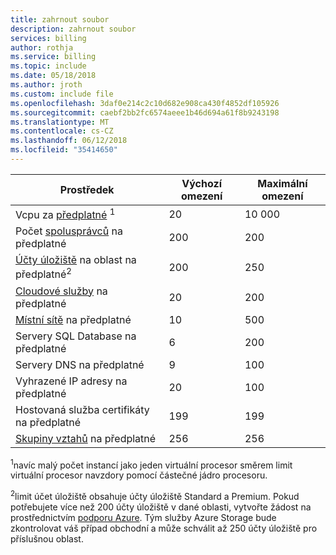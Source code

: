 ```yaml
---
title: zahrnout soubor
description: zahrnout soubor
services: billing
author: rothja
ms.service: billing
ms.topic: include
ms.date: 05/18/2018
ms.author: jroth
ms.custom: include file
ms.openlocfilehash: 3daf0e214c2c10d682e908ca430f4852df105926
ms.sourcegitcommit: caebf2bb2fc6574aeee1b46d694a61f8b9243198
ms.translationtype: MT
ms.contentlocale: cs-CZ
ms.lasthandoff: 06/12/2018
ms.locfileid: "35414650"
---
```

| Prostředek | Výchozí omezení | Maximální omezení |
| --- | --- | --- |
| Vcpu za [předplatné](../articles/billing-buy-sign-up-azure-subscription.md) <sup>1</sup> |20 |10 000 |
| Počet [spolusprávců](../articles/billing-add-change-azure-subscription-administrator.md) na předplatné |200 |200 |
| [Účty úložiště](../articles/storage/common/storage-create-storage-account.md) na oblast na předplatné<sup>2</sup> |200 |250 |
| [Cloudové služby](../articles/cloud-services/cloud-services-choose-me.md) na předplatné |20 |200 |
| [Místní sítě](http://msdn.microsoft.com/library/jj157100.aspx) na předplatné |10 |500 |
| Servery SQL Database na předplatné |6 |200 |
| Servery DNS na předplatné |9 |100 |
| Vyhrazené IP adresy na předplatné |20 |100 |
| Hostovaná služba certifikáty na předplatné |199 |199 |
| [Skupiny vztahů](../articles/virtual-network/virtual-networks-migrate-to-regional-vnet.md) na předplatné |256 |256 |


<sup>1</sup>navíc malý počet instancí jako jeden virtuální procesor směrem limit virtuální procesor navzdory pomocí částečné jádro procesoru.

<sup>2</sup>limit účet úložiště obsahuje účty úložiště Standard a Premium. Pokud potřebujete více než 200 účty úložiště v dané oblasti, vytvořte žádost na prostřednictvím [podporu Azure](https://azure.microsoft.com/support/faq/). Tým služby Azure Storage bude zkontrolovat váš případ obchodní a může schválit až 250 účty úložiště pro příslušnou oblast. 

